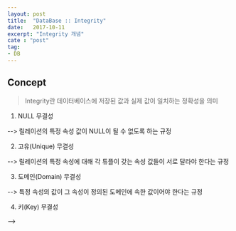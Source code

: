 ```yaml
---
layout: post
title:  "DataBase :: Integrity"
date:   2017-10-11
excerpt: "Integrity 개념"
cate : "post"
tag:
- DB
---
```


## Concept

> Integrity란 데이터베이스에 저장된 값과 실제 값이 일치하는 정확성을 의미

1. NULL 무결성

--> 릴레이션의 특정 속성 값이 NULL이 될 수 없도록 하는 규정

2. 고유(Unique) 무결성

--> 릴레이션의 특정 속성에 대해 각 튜플이 갖는 속성 값들이 서로 달라야 한다는 규정

3. 도메인(Domain) 무결성

--> 특정 속성의 값이 그 속성이 정의된 도메인에 속한 값이어야 한다는 규정

4. 키(Key) 무결성

-->

